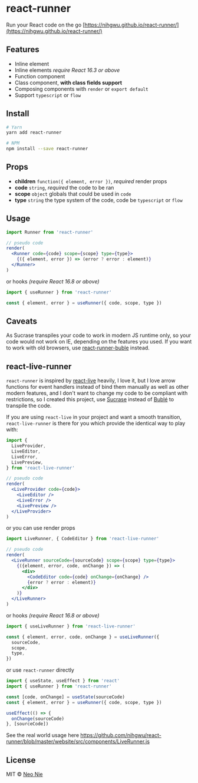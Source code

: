 # react-runner

Run your React code on the go [https://nihgwu.github.io/react-runner/](https://nihgwu.github.io/react-runner/)

## Features

- Inline element
- Inline elements _require React 16.3 or above_
- Function component
- Class component, **with class fields support**
- Composing components with `render` or `export default`
- Support `typescript` or `flow`

## Install

```bash
# Yarn
yarn add react-runner

# NPM
npm install --save react-runner
```

## Props

- **children** `function({ element, error })`, _required_ render props
- **code** `string`, _required_ the code to be ran
- **scope** `object` globals that could be used in `code`
- **type** `string` the type system of the code, code be `typescript` or `flow`

## Usage

```jsx
import Runner from 'react-runner'

// pseudo code
render(
  <Runner code={code} scope={scope} type={type}>
    {({ element, error }) => (error ? error : element)}
  </Runner>
)
```

or hooks _(require React 16.8 or above)_

```jsx
import { useRunner } from 'react-runner'

const { element, error } = useRunner({ code, scope, type })
```

## Caveats

As Sucrase transpiles your code to work in modern JS runtime only, so your code would not work on IE, depending on the features you used. If you want to work with old browsers, use [react-runner-buble](https://github.com/nihgwu/react-runner/tree/master/packages/react-runner-buble) instead.

## react-live-runner

`react-runner` is inspired by [react-live](https://github.com/FormidableLabs/react-live) heavily,
I love it, but I love arrow functions for event handlers instead of bind them manually as well as other modern features,
and I don't want to change my code to be compliant with restrictions, so I created this project,
use [Sucrase](https://github.com/alangpierce/sucrase) instead of [Bublé](https://github.com/bublejs/buble) to transpile the code.

If you are using `react-live` in your project and want a smooth transition, `react-live-runner` is there for you which provide the identical way to play with:

```jsx
import {
  LiveProvider,
  LiveEditor,
  LiveError,
  LivePreview,
} from 'react-live-runner'

// pseudo code
render(
  <LiveProvider code={code}>
    <LiveEditor />
    <LiveError />
    <LivePreview />
  </LiveProvider>
)
```

or you can use render props

```jsx
import LiveRunner, { CodeEditor } from 'react-live-runner'

// pseudo code
render(
  <LiveRunner sourceCode={sourceCode} scope={scope} type={type}>
    {({element, error, code, onChange }) => (
      <div>
        <CodeEditor code={code} onChange={onChange} />
        {error ? error : element)}
      </div>
    )}
  </LiveRunner>
)
```

or hooks _(require React 16.8 or above)_

```jsx
import { useLiveRunner } from 'react-live-runner'

const { element, error, code, onChange } = useLiveRunner({
  sourceCode,
  scope,
  type,
})
```

or use `react-runner` directly

```jsx
import { useState, useEffect } from 'react'
import { useRunner } from 'react-runner'

const [code, onChange] = useState(sourceCode)
const { element, error } = useRunner({ code, scope, type })

useEffect(() => {
  onChange(sourceCode)
}, [sourceCode])
```

See the real world usage here https://github.com/nihgwu/react-runner/blob/master/website/src/components/LiveRunner.js

## License

MIT © [Neo Nie](https://github.com/nihgwu)
